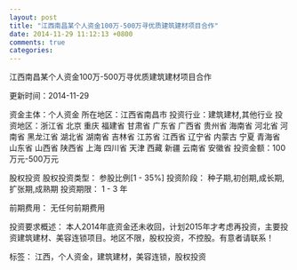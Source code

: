 ```yaml
---
layout: post
title: "江西南昌某个人资金100万-500万寻优质建筑建材项目合作"
date: 2014-11-29 11:12:13 +0800
comments: true
categories: 
---
```

江西南昌某个人资金100万-500万寻优质建筑建材项目合作



更新时间：2014-11-29

资金主体：个人资金
所在地区：江西省南昌市
投资行业：建筑建材,其他行业
投资地区：浙江省 北京 重庆 福建省 甘肃省 广东省 广西省 贵州省 海南省 河北省 河南省 黑龙江省 湖北省 湖南省 吉林省 江苏省 江西省 辽宁省 内蒙古 宁夏 青海省 山东省 山西省 陕西省 上海 四川省 天津 西藏 新疆 云南省 安徽省
投资金额：100万元-500万元

股权投资
股权投资类型：
                            参股比例[1 - 35%] 
                                                                                投资阶段：
                            种子期,初创期,成长期,扩张期,成熟期 
                                                                                                                                        投资期限：
                            1 - 3 年

前期费用：
无任何前期费用

投资要求概述：
本人2014年底资金还未收回，计划2015年才考虑再投资，主要投资建筑建材、美容连锁项目。地区不限，股权投资，不控股。有意者请联系！

标签：
江西，个人资金，建筑建材，美容连锁，股权投资

